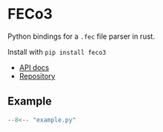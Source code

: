# FECo3

Python bindings for a `.fec` file parser in rust.

Install with `pip install feco3`

- [API docs](API.md)
- [Repository](https://github.com/NickCrews/feco3)

## Example

```python title="example.py"
--8<-- "example.py"
```
